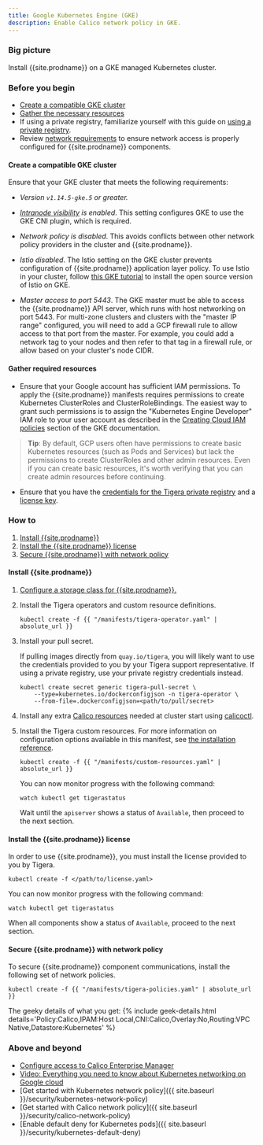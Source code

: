 ```yaml
---
title: Google Kubernetes Engine (GKE)
description: Enable Calico network policy in GKE.
---
```


### Big picture

Install {{site.prodname}} on a GKE managed Kubernetes cluster.

### Before you begin

- [Create a compatible GKE cluster](#create-a-compatible-gke-cluster)
- [Gather the necessary resources](#gather-required-resources)
- If using a private registry, familiarize yourself with this guide on [using a private registry]({{site.baseurl}}/getting-started/private-registry).
- Review [network requirements]({{site.baseurl}}/getting-started/kubernetes/requirements#network-requirements) to ensure network access is properly configured for {{site.prodname}} components.

#### Create a compatible GKE cluster

Ensure that your GKE cluster that meets the following requirements:

  - *Version `v1.14.5-gke.5` or greater.*

  - *[Intranode visibility](https://cloud.google.com/kubernetes-engine/docs/how-to/intranode-visibility) is enabled*.  This setting configures GKE to use the GKE CNI plugin, which is required.

  - *Network policy is disabled*. This avoids conflicts between other network policy providers in the cluster and {{site.prodname}}.

  - *Istio disabled*. The Istio setting on the GKE cluster prevents configuration of {{site.prodname}} application layer policy. To use Istio in your cluster, follow [this GKE tutorial](https://cloud.google.com/kubernetes-engine/docs/tutorials/installing-istio) to install the open source version of Istio on GKE.

  - *Master access to port 5443*. The GKE master must be able to access the {{site.prodname}} API server, which runs with host networking on port 5443.  For multi-zone clusters and clusters with the "master IP range" configured, you will need to add a GCP firewall rule to allow access to that port from the master.  For example, you could add a network tag to your nodes and then refer to that tag in a firewall rule, or allow based on your cluster's node CIDR.

#### Gather required resources

- Ensure that your Google account has sufficient IAM permissions.  To apply the {{site.prodname}} manifests requires permissions to create Kubernetes ClusterRoles and ClusterRoleBindings.  The easiest way to grant such permissions is to assign the "Kubernetes Engine Developer" IAM role to your user account as described in the [Creating Cloud IAM policies](https://cloud.google.com/kubernetes-engine/docs/how-to/iam) section of the GKE documentation.

> **Tip**: By default, GCP users often have permissions to create basic Kubernetes resources (such as Pods and Services) but lack the permissions to create ClusterRoles and other admin resources.  Even if you can create basic resources, it's worth verifying that you can create admin resources before continuing.

- Ensure that you have the [credentials for the Tigera private registry]({{site.baseurl}}/getting-started/calico-enterprise#get-private-registry-credentials-and-license-key) and a [license key]({{site.baseurl}}/getting-started/calico-enterprise#get-private-registry-credentials-and-license-key).

### How to

1. [Install {{site.prodname}}](#install-calico-enterprise)
1. [Install the {{site.prodname}} license](#install-the-calico-enterprise-license)
1. [Secure {{site.prodname}} with network policy](#secure-calico-enterprise-with-network-policy)

#### Install {{site.prodname}}

1. [Configure a storage class for {{site.prodname}}.]({{site.baseurl}}/getting-started/create-storage)

1. Install the Tigera operators and custom resource definitions.

   ```
   kubectl create -f {{ "/manifests/tigera-operator.yaml" | absolute_url }}
   ```

1. Install your pull secret.

   If pulling images directly from `quay.io/tigera`, you will likely want to use the credentials provided to you by your Tigera support representative. If using a private registry, use your private registry credentials instead.

   ```
   kubectl create secret generic tigera-pull-secret \
       --type=kubernetes.io/dockerconfigjson -n tigera-operator \
       --from-file=.dockerconfigjson=<path/to/pull/secret>
   ```

1. Install any extra [Calico resources]({{site.baseurl}}/reference/resources) needed at cluster start using [calicoctl]({{site.baseurl}}/reference/calicoctl/overview).

1. Install the Tigera custom resources. For more information on configuration options available in this manifest, see [the installation reference]({{site.baseurl}}/reference/installation/api).

   ```
   kubectl create -f {{ "/manifests/custom-resources.yaml" | absolute_url }}
   ```

   You can now monitor progress with the following command:

   ```
   watch kubectl get tigerastatus
   ```

   Wait until the `apiserver` shows a status of `Available`, then proceed to the next section.

#### Install the {{site.prodname}} license

In order to use {{site.prodname}}, you must install the license provided to you by Tigera.

```
kubectl create -f </path/to/license.yaml>
```

You can now monitor progress with the following command:

```
watch kubectl get tigerastatus
```

When all components show a status of `Available`, proceed to the next section.


#### Secure {{site.prodname}} with network policy

To secure {{site.prodname}} component communications, install the following set of network policies.

```
kubectl create -f {{ "/manifests/tigera-policies.yaml" | absolute_url }}
```

The geeky details of what you get:
{% include geek-details.html details='Policy:Calico,IPAM:Host Local,CNI:Calico,Overlay:No,Routing:VPC Native,Datastore:Kubernetes' %}

### Above and beyond

- [Configure access to Calico Enterprise Manager]({{site.baseurl}}/getting-started/cnx/access-the-manager)
- [Video: Everything you need to know about Kubernetes networking on Google cloud](https://www.projectcalico.org/everything-you-need-to-know-about-kubernetes-networking-on-google-cloud/)
- [Get started with Kubernetes network policy]({{ site.baseurl }}/security/kubernetes-network-policy)
- [Get started with Calico network policy]({{ site.baseurl }}/security/calico-network-policy)
- [Enable default deny for Kubernetes pods]({{ site.baseurl }}/security/kubernetes-default-deny)
